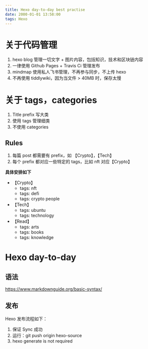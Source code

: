 ```yaml
---
title: Hexo day-to-day best practise
date: 2000-01-01 13:58:00
tags: Hexo
---
```


# 关于代码管理

1. hexo blog 管理一切文字 + 图片内容，包括知识，技术和区块链内容
1. 一律使用 Github Pages + Travis Ci 管理发布
1. mindmap 使用私人飞书管理，不再参与同步，不上传 hexo
1. 不再使用 tiddlywiki，因为当文件 > 40MB 时，保存太慢

# 关于 tags，categories

1. Title prefix 写大类
1. 使用 tags 管理细类
1. 不使用 categories

## Rules

1. 每篇 post 都需要有 prefix，如 【Crypto】，【Tech】
1. 每个 prefix 都对应一些特定的 tags，比如 nft 对应【Crypto】

__具体安排如下__

* 【Crypto】
    * tags: nft
    * tags: defi
    * tags: crypto people
* 【Tech】
    * tags: ubuntu
    * tags: technology
* 【Read】
    * tags: arts
    * tags: books
    * tags: knowledge

# Hexo day-to-day

## 语法

https://www.markdownguide.org/basic-syntax/

## 发布

Hexo 发布流程如下：

1. 保证 Sync 成功
1. 运行：git push origin hexo-source 
1. hexo generate is not required
